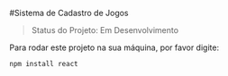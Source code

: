 #Sistema de Cadastro de Jogos

>Status do Projeto: Em Desenvolvimento

Para rodar este projeto na sua máquina, por favor digite:

```
npm install react

```

